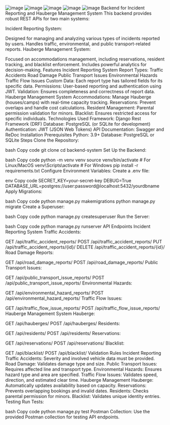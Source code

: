 ![image](https://github.com/user-attachments/assets/cd98f738-9d7a-4669-a9d7-a0a1a9dbf439)
![image](https://github.com/user-attachments/assets/8b3f0daa-15d9-4f8e-a344-6f40b6cf3d28)
![image](https://github.com/user-attachments/assets/598526c1-a759-4d95-a912-d5244f746921)
![image](https://github.com/user-attachments/assets/09ad4fba-17d2-48fe-a9c2-30c9bfa3e779)
![image](https://github.com/user-attachments/assets/16e07462-50c2-4f13-9291-bb21a2bbe278)
Backend for Incident Reporting and Hauberge Management System
This backend provides robust REST APIs for two main systems:

Incident Reporting System:

Designed for managing and analyzing various types of incidents reported by users.
Handles traffic, environmental, and public transport-related reports.
Hauberge Management System:

Focused on accommodations management, including reservations, resident tracking, and blacklist enforcement.
Includes powerful analytics for decision-making.
Features
Incident Reporting System
Report Types:
Traffic Accidents
Road Damage
Public Transport Issues
Environmental Hazards
Traffic Flow Issues
Custom Data: Each report type has tailored fields for its specific data.
Permissions: User-based reporting and authentication using JWT.
Validation: Ensures completeness and correctness of report data.
Hauberge Management System
Accommodations:
Manage Hauberge (houses/camps) with real-time capacity tracking.
Reservations:
Prevent overlaps and handle cost calculations.
Resident Management:
Parental permission validation for minors.
Blacklist:
Ensures restricted access for specific individuals.
Technologies Used
Framework: Django Rest Framework (DRF)
Database: PostgreSQL (or SQLite for development)
Authentication: JWT (JSON Web Tokens)
API Documentation: Swagger and ReDoc
Installation
Prerequisites
Python: 3.9+
Database: PostgreSQL or SQLite
Steps
Clone the Repository:

bash
Copy code
git clone <repository-url>
cd backend-system
Set Up the Backend:

bash
Copy code
python -m venv venv
source venv/bin/activate  # For Linux/MacOS
venv\Scripts\activate     # For Windows
pip install -r requirements.txt
Configure Environment Variables: Create a .env file:

env
Copy code
SECRET_KEY=your-secret-key
DEBUG=True
DATABASE_URL=postgres://user:password@localhost:5432/yourdbname
Apply Migrations:

bash
Copy code
python manage.py makemigrations
python manage.py migrate
Create a Superuser:

bash
Copy code
python manage.py createsuperuser
Run the Server:

bash
Copy code
python manage.py runserver
API Endpoints
Incident Reporting System
Traffic Accidents:

GET /api/traffic_accident_reports/
POST /api/traffic_accident_reports/
PUT /api/traffic_accident_reports/{id}/
DELETE /api/traffic_accident_reports/{id}/
Road Damage Reports:

GET /api/road_damage_reports/
POST /api/road_damage_reports/
Public Transport Issues:

GET /api/public_transport_issue_reports/
POST /api/public_transport_issue_reports/
Environmental Hazards:

GET /api/environmental_hazard_reports/
POST /api/environmental_hazard_reports/
Traffic Flow Issues:

GET /api/traffic_flow_issue_reports/
POST /api/traffic_flow_issue_reports/
Hauberge Management System
Hauberge:

GET /api/hauberges/
POST /api/hauberges/
Residents:

GET /api/residents/
POST /api/residents/
Reservations:

GET /api/reservations/
POST /api/reservations/
Blacklist:

GET /api/blacklist/
POST /api/blacklist/
Validation Rules
Incident Reporting
Traffic Accidents:
Severity and involved vehicle data must be provided.
Road Damage:
Validates damage type and size.
Public Transport Issues:
Requires affected line and transport type.
Environmental Hazards:
Ensures hazard type and area are specified.
Traffic Flow Issues:
Validates speed, direction, and estimated clear time.
Hauberge Management
Hauberge:
Automatically updates availability based on capacity.
Reservations:
Prevents overlapping bookings and invalid dates.
Residents:
Checks parental permission for minors.
Blacklist:
Validates unique identity entries.
Testing
Run Tests:

bash
Copy code
python manage.py test
Postman Collection: Use the provided Postman collection for testing API endpoints.

